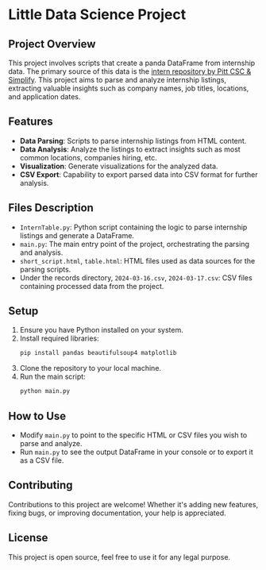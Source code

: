 # Little Data Science Project

## Project Overview

This project involves scripts that create a panda DataFrame from internship data. The primary source of this data is the [intern repository by Pitt CSC & Simplify](https://github.com/SimplifyJobs/Summer2024-Internships). This project aims to parse and analyze internship listings, extracting valuable insights such as company names, job titles, locations, and application dates.

## Features

- **Data Parsing**: Scripts to parse internship listings from HTML content.
- **Data Analysis**: Analyze the listings to extract insights such as most common locations, companies hiring, etc.
- **Visualization**: Generate visualizations for the analyzed data.
- **CSV Export**: Capability to export parsed data into CSV format for further analysis.

## Files Description

- `InternTable.py`: Python script containing the logic to parse internship listings and generate a DataFrame.
- `main.py`: The main entry point of the project, orchestrating the parsing and analysis.
- `short_script.html`, `table.html`: HTML files used as data sources for the parsing scripts.
- Under the records directory, `2024-03-16.csv`, `2024-03-17.csv`: CSV files containing processed data from the project.

## Setup

1. Ensure you have Python installed on your system.
2. Install required libraries:
    ```bash
    pip install pandas beautifulsoup4 matplotlib
    ```
3. Clone the repository to your local machine.
4. Run the main script:
    ```bash
    python main.py
    ```

## How to Use

- Modify `main.py` to point to the specific HTML or CSV files you wish to parse and analyze.
- Run `main.py` to see the output DataFrame in your console or to export it as a CSV file.

## Contributing

Contributions to this project are welcome! Whether it's adding new features, fixing bugs, or improving documentation, your help is appreciated.

## License

This project is open source, feel free to use it for any legal purpose.
